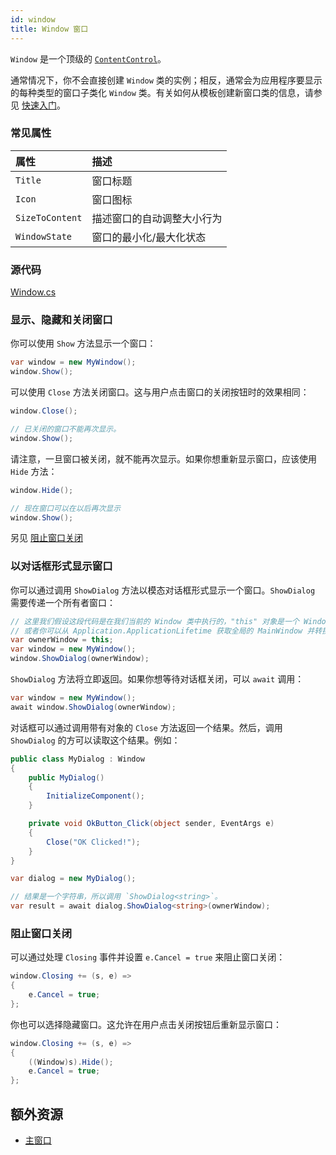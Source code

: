 ```yaml
---
id: window
title: Window 窗口
---
```


`Window` 是一个顶级的 [`ContentControl`](contentcontrol)。

通常情况下，你不会直接创建 `Window` 类的实例；相反，通常会为应用程序要显示的每种类型的窗口子类化 `Window` 类。有关如何从模板创建新窗口类的信息，请参见 [快速入门](../../get-started/getting-started)。

### 常见属性

| 属性 | 描述 |
| :--- | :--- |
| `Title` | 窗口标题 |
| `Icon` | 窗口图标 |
| `SizeToContent` | 描述窗口的自动调整大小行为 |
| `WindowState` | 窗口的最小化/最大化状态 |

### 源代码

[Window.cs](https://github.com/AvaloniaUI/Avalonia/blob/master/src/Avalonia.Controls/Window.cs)

### 显示、隐藏和关闭窗口

你可以使用 `Show` 方法显示一个窗口：

```csharp
var window = new MyWindow();
window.Show();
```

可以使用 `Close` 方法关闭窗口。这与用户点击窗口的关闭按钮时的效果相同：

```csharp
window.Close();

// 已关闭的窗口不能再次显示。
window.Show();
```

请注意，一旦窗口被关闭，就不能再次显示。如果你想重新显示窗口，应该使用 `Hide` 方法：

```csharp
window.Hide();

// 现在窗口可以在以后再次显示
window.Show();
```

另见 [阻止窗口关闭](../controls/window#prevent-a-window-from-closing)

### 以对话框形式显示窗口

你可以通过调用 `ShowDialog` 方法以模态对话框形式显示一个窗口。`ShowDialog` 需要传递一个所有者窗口：

```csharp
// 这里我们假设这段代码是在我们当前的 Window 类中执行的，"this" 对象是一个 Window。
// 或者你可以从 Application.ApplicationLifetime 获取全局的 MainWindow 并转换为 IClassicDesktopStyleApplicationLifetime。
var ownerWindow = this;
var window = new MyWindow();
window.ShowDialog(ownerWindow);
```

`ShowDialog` 方法将立即返回。如果你想等待对话框关闭，可以 `await` 调用：

```csharp
var window = new MyWindow();
await window.ShowDialog(ownerWindow);
```

对话框可以通过调用带有对象的 `Close` 方法返回一个结果。然后，调用 `ShowDialog` 的方可以读取这个结果。例如：

```csharp
public class MyDialog : Window
{
    public MyDialog()
    {
        InitializeComponent();
    }

    private void OkButton_Click(object sender, EventArgs e)
    {
        Close("OK Clicked!");
    }
}
```

```csharp
var dialog = new MyDialog();

// 结果是一个字符串，所以调用 `ShowDialog<string>`。
var result = await dialog.ShowDialog<string>(ownerWindow);
```

### 阻止窗口关闭

可以通过处理 `Closing` 事件并设置 `e.Cancel = true` 来阻止窗口关闭：

```csharp
window.Closing += (s, e) =>
{
    e.Cancel = true;
};
```

你也可以选择隐藏窗口。这允许在用户点击关闭按钮后重新显示窗口：

```csharp
window.Closing += (s, e) =>
{
    ((Window)s).Hide();
    e.Cancel = true;
};
```

## 额外资源

- [主窗口](../../get-started/test-drive/main-window)